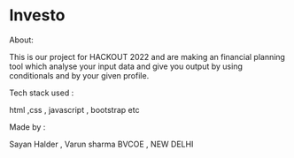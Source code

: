# Investo

About: 

This is our project for HACKOUT 2022 and are making an financial planning tool which analyse your input data 
and give you output by using conditionals and by your given profile.


Tech stack used : 

html ,css , javascript , bootstrap etc 


Made by :

Sayan Halder  , Varun sharma 
BVCOE , NEW DELHI

